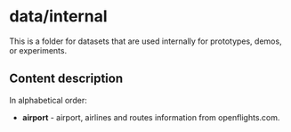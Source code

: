 # data/internal
This is a folder for datasets that are used internally for prototypes, demos, or experiments. 

## Content description

In alphabetical order:

* **airport** - airport, airlines and routes information from openflights.com.

